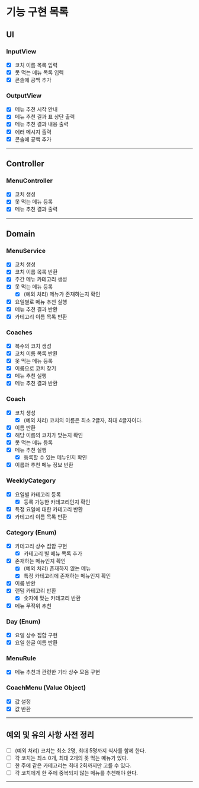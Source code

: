 # 기능 구현 목록

## UI
### InputView
- [x] 코치 이름 목록 입력
- [x] 못 먹는 메뉴 목록 입력
- [x] 콘솔에 공백 추가

### OutputView
- [x] 메뉴 추천 시작 안내
- [x] 메뉴 추천 결과 표 상단 출력
- [x] 메뉴 추천 결과 내용 출력
- [x] 에러 메시지 출력
- [x] 콘솔에 공백 추가
---

## Controller
### MenuController
- [x] 코치 생성
- [x] 못 먹는 메뉴 등록
- [x] 메뉴 추천 결과 출력
---

## Domain
### MenuService
- [x] 코치 생성
- [x] 코치 이름 목록 반환
- [x] 주간 메뉴 카테고리 생성
- [x] 못 먹는 메뉴 등록
  - [x] (예외 처리) 메뉴가 존재하는지 확인
- [x] 요일별로 메뉴 추천 실행
- [x] 메뉴 추천 결과 반환
- [x] 카테고리 이름 목록 반환

### Coaches
- [x] 복수의 코치 생성
- [x] 코치 이름 목록 반환
- [x] 못 먹는 메뉴 등록
- [x] 이름으로 코치 찾기
- [x] 메뉴 추천 실행
- [x] 메뉴 추천 결과 반환

### Coach
- [x] 코치 생성
  - [x] (예외 처리) 코치의 이름은 최소 2글자, 최대 4글자이다.
- [x] 이름 반환
- [x] 해당 이름의 코치가 맞는지 확인
- [x] 못 먹는 메뉴 등록
- [x] 메뉴 추천 실행
  - [x] 등록할 수 있는 메뉴인지 확인
- [x] 이름과 추천 메뉴 정보 반환

### WeeklyCategory
- [x] 요일별 카테고리 등록
  - [x] 등록 가능한 카테고리인지 확인
- [x] 특정 요일에 대한 카테고리 반환
- [x] 카테고리 이름 목록 반환

### Category (Enum)
- [x] 카테고리 상수 집합 구현
  - [x] 카테고리 별 메뉴 목록 추가
- [x] 존재하는 메뉴인지 확인
  - [x] (예외 처리) 존재하지 않는 메뉴
  - [x] 특정 카테고리에 존재하는 메뉴인지 확인
- [x] 이름 반환
- [x] 랜덤 카테고리 반환
  - [x] 숫자에 맞는 카테고리 반환
- [x] 메뉴 무작위 추천

### Day (Enum)
- [x] 요일 상수 집합 구현
- [x] 요일 한글 이름 반환

### MenuRule
- [x] 메뉴 추천과 관련한 기타 상수 모음 구현

### CoachMenu (Value Object)
- [x] 값 설정
- [x] 값 반환
---

## 예외 및 유의 사항 사전 정리
- [ ] (예외 처리) 코치는 최소 2명, 최대 5명까지 식사를 함께 한다.
- [ ] 각 코치는 최소 0개, 최대 2개의 못 먹는 메뉴가 있다.
- [ ] 한 주에 같은 카테고리는 최대 2회까지만 고를 수 있다.
- [ ] 각 코치에게 한 주에 중복되지 않는 메뉴를 추천해야 한다.
---